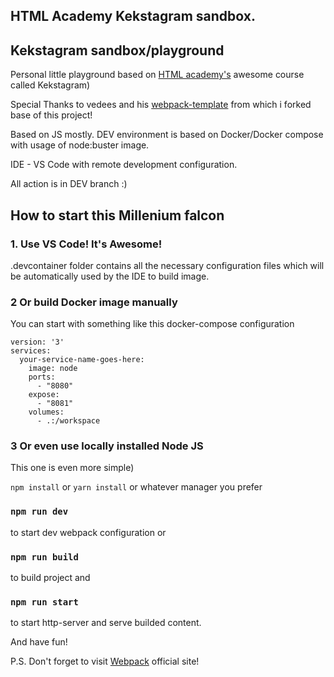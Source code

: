 ## HTML Academy Kekstagram sandbox.

## Kekstagram sandbox/playground

Personal little playground based on [HTML academy's](https://htmlacademy.ru) awesome course called Kekstagram)

Special Thanks to vedees and his [webpack-template](https://github.com/vedees/webpack-template.git) from which i forked base of this project!

Based on JS mostly.
DEV environment is based on Docker/Docker compose with usage of node:buster image.

IDE - VS Code with remote development configuration.

All action is in DEV branch :)

## How to start this Millenium falcon

### 1. Use VS Code! It's Awesome!

.devcontainer folder contains all the necessary configuration files which will be automatically used by the IDE to build image.

### 2 Or build Docker image manually

You can start with something like this docker-compose configuration

```docker-compose
version: '3'
services:
  your-service-name-goes-here:
    image: node
    ports:
      - "8080"
    expose:
      - "8081"
    volumes:
      - .:/workspace
```

### 3 Or even use locally installed Node JS
This one is even more simple)


`npm install` or `yarn install` or whatever manager you prefer

### `npm run dev`
to start dev webpack configuration
or
### `npm run build`
to build project and
### `npm run start`
to start http-server and serve builded content.

And have fun!

P.S. Don't forget to visit [Webpack](https://webpack.js.org/) official site!